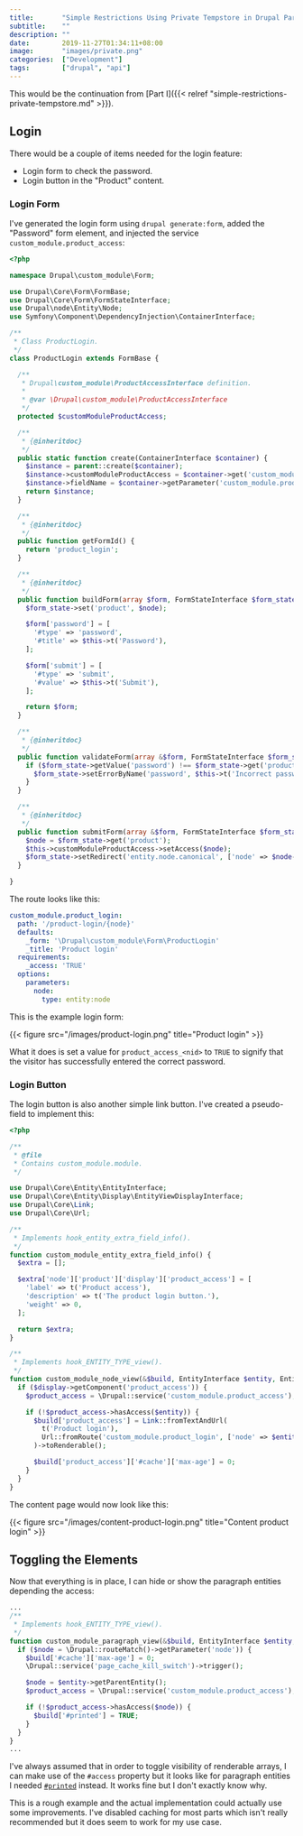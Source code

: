 ```yaml
---
title:       "Simple Restrictions Using Private Tempstore in Drupal Part II"
subtitle:    ""
description: ""
date:        2019-11-27T01:34:11+08:00
image:       "images/private.png"
categories:  ["Development"]
tags:        ["drupal", "api"]
---
```


This would be the continuation from [Part I]({{< relref "simple-restrictions-private-tempstore.md" >}}).

## Login

There would be a couple of items needed for the login feature:

* Login form to check the password.
* Login button in the "Product" content.

### Login Form

I've generated the login form using `drupal generate:form`, added the "Password" form element, and injected the service `custom_module.product_access`:

```php
<?php

namespace Drupal\custom_module\Form;

use Drupal\Core\Form\FormBase;
use Drupal\Core\Form\FormStateInterface;
use Drupal\node\Entity\Node;
use Symfony\Component\DependencyInjection\ContainerInterface;

/**
 * Class ProductLogin.
 */
class ProductLogin extends FormBase {

  /**
   * Drupal\custom_module\ProductAccessInterface definition.
   *
   * @var \Drupal\custom_module\ProductAccessInterface
   */
  protected $customModuleProductAccess;

  /**
   * {@inheritdoc}
   */
  public static function create(ContainerInterface $container) {
    $instance = parent::create($container);
    $instance->customModuleProductAccess = $container->get('custom_module.product_access');
    $instance->fieldName = $container->getParameter('custom_module.product_access.field_name');
    return $instance;
  }

  /**
   * {@inheritdoc}
   */
  public function getFormId() {
    return 'product_login';
  }

  /**
   * {@inheritdoc}
   */
  public function buildForm(array $form, FormStateInterface $form_state, Node $node = NULL) {
    $form_state->set('product', $node);

    $form['password'] = [
      '#type' => 'password',
      '#title' => $this->t('Password'),
    ];

    $form['submit'] = [
      '#type' => 'submit',
      '#value' => $this->t('Submit'),
    ];

    return $form;
  }

  /**
   * {@inheritdoc}
   */
  public function validateForm(array &$form, FormStateInterface $form_state) {
    if ($form_state->getValue('password') !== $form_state->get('product')->get($this->fieldName)->value) {
      $form_state->setErrorByName('password', $this->t('Incorrect password.'));
    }
  }

  /**
   * {@inheritdoc}
   */
  public function submitForm(array &$form, FormStateInterface $form_state) {
    $node = $form_state->get('product');
    $this->customModuleProductAccess->setAccess($node);
    $form_state->setRedirect('entity.node.canonical', ['node' => $node->id()]);
  }

}
```

The route looks like this:

```yaml
custom_module.product_login:
  path: '/product-login/{node}'
  defaults:
    _form: '\Drupal\custom_module\Form\ProductLogin'
    _title: 'Product login'
  requirements:
    _access: 'TRUE'
  options:
    parameters:
      node:
        type: entity:node
```

This is the example login form:

{{< figure src="/images/product-login.png" title="Product login" >}}

What it does is set a value for `product_access_<nid>` to `TRUE` to signify that the visitor has successfully entered the correct password.

### Login Button

The login button is also another simple link button. I've created a pseudo-field to implement this:

```php
<?php

/**
 * @file
 * Contains custom_module.module.
 */

use Drupal\Core\Entity\EntityInterface;
use Drupal\Core\Entity\Display\EntityViewDisplayInterface;
use Drupal\Core\Link;
use Drupal\Core\Url;

/**
 * Implements hook_entity_extra_field_info().
 */
function custom_module_entity_extra_field_info() {
  $extra = [];

  $extra['node']['product']['display']['product_access'] = [
    'label' => t('Product access'),
    'description' => t('The product login button.'),
    'weight' => 0,
  ];

  return $extra;
}

/**
 * Implements hook_ENTITY_TYPE_view().
 */
function custom_module_node_view(&$build, EntityInterface $entity, EntityViewDisplayInterface $display, $view_mode) {
  if ($display->getComponent('product_access')) {
    $product_access = \Drupal::service('custom_module.product_access');

    if (!$product_access->hasAccess($entity)) {
      $build['product_access'] = Link::fromTextAndUrl(
        t('Product login'),
        Url::fromRoute('custom_module.product_login', ['node' => $entity->id()])
      )->toRenderable();

      $build['product_access']['#cache']['max-age'] = 0;
    }
  }
}
```

The content page would now look like this:

{{< figure src="/images/content-product-login.png" title="Content product login" >}}

## Toggling the Elements

Now that everything is in place, I can hide or show the paragraph entities depending the access:

```php
...
/**
 * Implements hook_ENTITY_TYPE_view().
 */
function custom_module_paragraph_view(&$build, EntityInterface $entity, EntityViewDisplayInterface $display, $view_mode) {
  if ($node = \Drupal::routeMatch()->getParameter('node')) {
    $build['#cache']['max-age'] = 0;
    \Drupal::service('page_cache_kill_switch')->trigger();

    $node = $entity->getParentEntity();
    $product_access = \Drupal::service('custom_module.product_access');

    if (!$product_access->hasAccess($node)) {
      $build['#printed'] = TRUE;
    }
  }
}
...
```

I've always assumed that in order to toggle visibility of renderable arrays, I can make use of the `#access` property but it looks like for paragraph entities I needed [`#printed`](https://drupal.stackexchange.com/questions/248425/suitable-way-to-hide-a-paragraph-entity) instead. It works fine but I don't exactly know why.

This is a rough example and the actual implementation could actually use some improvements. I've disabled caching for most parts which isn't really recommended but it does seem to work for my use case.
